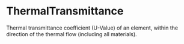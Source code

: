 ThermalTransmittance
====================

Thermal transmittance coefficient (U-Value) of an element, within the direction of the thermal flow (including all materials).
